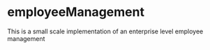 # employeeManagement
This is a small scale implementation of an enterprise level employee management
